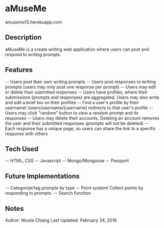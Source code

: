 # aMuseMe

amuseme13.herokuapp.com


## Description
aMuseMe is a create writing web application where users can post and respond to writing prompts.



## Features
-- Users post their own writing prompts
-- Users post responses to writing prompts (users may only post one response per prompt)
-- Users may edit or delete their submitted responses
-- Users have profiles, where their submissions (prompts and responses) are aggregated. Users may also write and edit a brief bio on their profiles
-- Find a user's profile by their username! /users/username/[username] redirects to that user's profile
-- Users may click "random" button to view a random prompt and its responses 
-- Users may delete their accounts. Deleting an account removes the user and their submitted responses (prompts will not be deleted)
-- Each response has a unique page, so users can share the link to a specific response with others




## Tech Used
-- HTML, CSS
-- Javascript
-- Mongo/Mongoose
-- Passport



## Future Implementations
-- Categorize/tag prompts by type
-- Point system! Collect points by responding to prompts.
-- Search function



## Notes
Author: Nicole Chiang
Last Updated: February 24, 2016